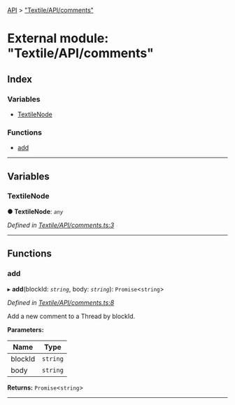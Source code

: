 [API](../README.md) > ["Textile/API/comments"](../modules/_textile_api_comments_.md)

# External module: "Textile/API/comments"

## Index

### Variables

* [TextileNode](_textile_api_comments_.md#textilenode)

### Functions

* [add](_textile_api_comments_.md#add)

---

## Variables

<a id="textilenode"></a>

###  TextileNode

**● TextileNode**: *`any`*

*Defined in [Textile/API/comments.ts:3](https://github.com/textileio/react-native-sdk/blob/912c704/lib/Textile/API/comments.ts#L3)*

___

## Functions

<a id="add"></a>

###  add

▸ **add**(blockId: *`string`*, body: *`string`*): `Promise`<`string`>

*Defined in [Textile/API/comments.ts:8](https://github.com/textileio/react-native-sdk/blob/912c704/lib/Textile/API/comments.ts#L8)*

Add a new comment to a Thread by blockId.

**Parameters:**

| Name | Type |
| ------ | ------ |
| blockId | `string` |
| body | `string` |

**Returns:** `Promise`<`string`>

___

